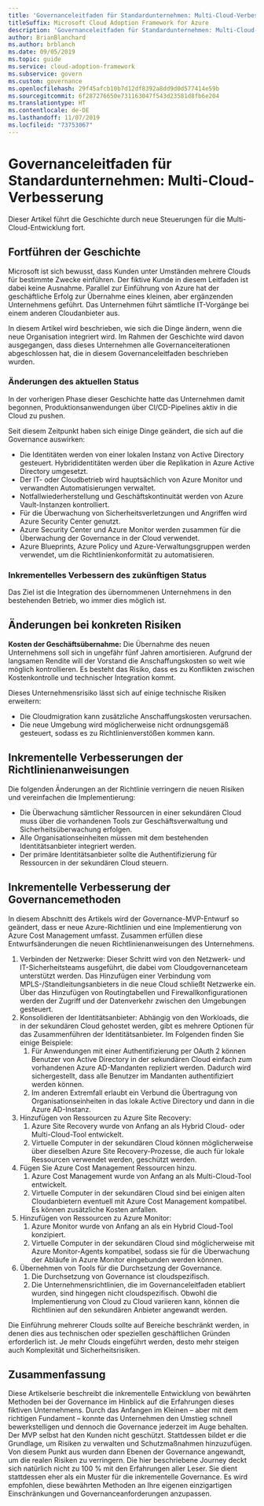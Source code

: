 ```yaml
---
title: 'Governanceleitfaden für Standardunternehmen: Multi-Cloud-Verbesserung'
titleSuffix: Microsoft Cloud Adoption Framework for Azure
description: 'Governanceleitfaden für Standardunternehmen: Multi-Cloud-Verbesserung'
author: BrianBlanchard
ms.author: brblanch
ms.date: 09/05/2019
ms.topic: guide
ms.service: cloud-adoption-framework
ms.subservice: govern
ms.custom: governance
ms.openlocfilehash: 29f45afcb10b7d12df8392a8dd9d0d577414e59b
ms.sourcegitcommit: 6f287276650e731163047f543d23581d8fb6e204
ms.translationtype: HT
ms.contentlocale: de-DE
ms.lasthandoff: 11/07/2019
ms.locfileid: "73753067"
---
```

# <a name="standard-enterprise-governance-guide-multicloud-improvement"></a>Governanceleitfaden für Standardunternehmen: Multi-Cloud-Verbesserung

Dieser Artikel führt die Geschichte durch neue Steuerungen für die Multi-Cloud-Entwicklung fort.

## <a name="advancing-the-narrative"></a>Fortführen der Geschichte

Microsoft ist sich bewusst, dass Kunden unter Umständen mehrere Clouds für bestimmte Zwecke einführen. Der fiktive Kunde in diesem Leitfaden ist dabei keine Ausnahme. Parallel zur Einführung von Azure hat der geschäftliche Erfolg zur Übernahme eines kleinen, aber ergänzenden Unternehmens geführt. Das Unternehmen führt sämtliche IT-Vorgänge bei einem anderen Cloudanbieter aus.

In diesem Artikel wird beschrieben, wie sich die Dinge ändern, wenn die neue Organisation integriert wird. Im Rahmen der Geschichte wird davon ausgegangen, dass dieses Unternehmen alle Governanceiterationen abgeschlossen hat, die in diesem Governanceleitfaden beschrieben wurden.

### <a name="changes-in-the-current-state"></a>Änderungen des aktuellen Status

In der vorherigen Phase dieser Geschichte hatte das Unternehmen damit begonnen, Produktionsanwendungen über CI/CD-Pipelines aktiv in die Cloud zu pushen.

Seit diesem Zeitpunkt haben sich einige Dinge geändert, die sich auf die Governance auswirken:

- Die Identitäten werden von einer lokalen Instanz von Active Directory gesteuert. Hybrididentitäten werden über die Replikation in Azure Active Directory umgesetzt.
- Der IT- oder Cloudbetrieb wird hauptsächlich von Azure Monitor und verwandten Automatisierungen verwaltet.
- Notfallwiederherstellung und Geschäftskontinuität werden von Azure Vault-Instanzen kontrolliert.
- Für die Überwachung von Sicherheitsverletzungen und Angriffen wird Azure Security Center genutzt.
- Azure Security Center und Azure Monitor werden zusammen für die Überwachung der Governance in der Cloud verwendet.
- Azure Blueprints, Azure Policy und Azure-Verwaltungsgruppen werden verwendet, um die Richtlinienkonformität zu automatisieren.

### <a name="incrementally-improve-the-future-state"></a>Inkrementelles Verbessern des zukünftigen Status

Das Ziel ist die Integration des übernommenen Unternehmens in den bestehenden Betrieb, wo immer dies möglich ist.

## <a name="changes-in-tangible-risks"></a>Änderungen bei konkreten Risiken

**Kosten der Geschäftsübernahme:** Die Übernahme des neuen Unternehmens soll sich in ungefähr fünf Jahren amortisieren. Aufgrund der langsamen Rendite will der Vorstand die Anschaffungskosten so weit wie möglich kontrollieren. Es besteht das Risiko, dass es zu Konflikten zwischen Kostenkontrolle und technischer Integration kommt.

Dieses Unternehmensrisiko lässt sich auf einige technische Risiken erweitern:

- Die Cloudmigration kann zusätzliche Anschaffungskosten verursachen.
- Die neue Umgebung wird möglicherweise nicht ordnungsgemäß gesteuert, sodass es zu Richtlinienverstößen kommen kann.

## <a name="incremental-improvement-of-the-policy-statements"></a>Inkrementelle Verbesserungen der Richtlinienanweisungen

Die folgenden Änderungen an der Richtlinie verringern die neuen Risiken und vereinfachen die Implementierung:

- Die Überwachung sämtlicher Ressourcen in einer sekundären Cloud muss über die vorhandenen Tools zur Geschäftsverwaltung und Sicherheitsüberwachung erfolgen.
- Alle Organisationseinheiten müssen mit dem bestehenden Identitätsanbieter integriert werden.
- Der primäre Identitätsanbieter sollte die Authentifizierung für Ressourcen in der sekundären Cloud steuern.

## <a name="incremental-improvement-of-governance-practices"></a>Inkrementelle Verbesserung der Governancemethoden

In diesem Abschnitt des Artikels wird der Governance-MVP-Entwurf so geändert, dass er neue Azure-Richtlinien und eine Implementierung von Azure Cost Management umfasst. Zusammen erfüllen diese Entwurfsänderungen die neuen Richtlinienanweisungen des Unternehmens.

1. Verbinden der Netzwerke: Dieser Schritt wird von den Netzwerk- und IT-Sicherheitsteams ausgeführt, die dabei vom Cloudgovernanceteam unterstützt werden. Das Hinzufügen einer Verbindung vom MPLS-/Standleitungsanbieters in die neue Cloud schließt Netzwerke ein. Über das Hinzufügen von Routingtabellen und Firewallkonfigurationen werden der Zugriff und der Datenverkehr zwischen den Umgebungen gesteuert.
2. Konsolidieren der Identitätsanbieter: Abhängig von den Workloads, die in der sekundären Cloud gehostet werden, gibt es mehrere Optionen für das Zusammenführen der Identitätsanbieter. Im Folgenden finden Sie einige Beispiele:
    1. Für Anwendungen mit einer Authentifizierung per OAuth 2 können Benutzer von Active Directory in der sekundären Cloud einfach zum vorhandenen Azure AD-Mandanten repliziert werden. Dadurch wird sichergestellt, dass alle Benutzer im Mandanten authentifiziert werden können.
    2. Im anderen Extremfall erlaubt ein Verbund die Übertragung von Organisationseinheiten in das lokale Active Directory und dann in die Azure AD-Instanz.
3. Hinzufügen von Ressourcen zu Azure Site Recovery:
    1. Azure Site Recovery wurde von Anfang an als Hybrid Cloud- oder Multi-Cloud-Tool entwickelt.
    2. Virtuelle Computer in der sekundären Cloud können möglicherweise über dieselben Azure Site Recovery-Prozesse, die auch für lokale Ressourcen verwendet werden, geschützt werden.
4. Fügen Sie Azure Cost Management Ressourcen hinzu.
    1. Azure Cost Management wurde von Anfang an als Multi-Cloud-Tool entwickelt.
    2. Virtuelle Computer in der sekundären Cloud sind bei einigen alten Cloudanbietern eventuell mit Azure Cost Management kompatibel. Es können zusätzliche Kosten anfallen.
5. Hinzufügen von Ressourcen zu Azure Monitor:
    1. Azure Monitor wurde von Anfang an als ein Hybrid Cloud-Tool konzipiert.
    2. Virtuelle Computer in der sekundären Cloud sind möglicherweise mit Azure Monitor-Agents kompatibel, sodass sie für die Überwachung der Abläufe in Azure Monitor eingebunden werden können.
6. Übernehmen von Tools für die Durchsetzung der Governance.
    1. Die Durchsetzung von Governance ist cloudspezifisch.
    2. Die Unternehmensrichtlinien, die im Governanceleitfaden etabliert wurden, sind hingegen nicht cloudspezifisch. Obwohl die Implementierung von Cloud zu Cloud variieren kann, können die Richtlinien auf den sekundären Anbieter angewandt werden.

Die Einführung mehrerer Clouds sollte auf Bereiche beschränkt werden, in denen dies aus technischen oder speziellen geschäftlichen Gründen erforderlich ist. Je mehr Clouds eingeführt werden, desto mehr steigen auch Komplexität und Sicherheitsrisiken.

## <a name="conclusion"></a>Zusammenfassung

Diese Artikelserie beschreibt die inkrementelle Entwicklung von bewährten Methoden bei der Governance im Hinblick auf die Erfahrungen dieses fiktiven Unternehmens. Durch das Anfangen im Kleinen – aber mit dem richtigen Fundament – konnte das Unternehmen den Umstieg schnell bewerkstelligen und dennoch die Governance jederzeit im Auge behalten. Der MVP selbst hat den Kunden nicht geschützt. Stattdessen bildet er die Grundlage, um Risiken zu verwalten und Schutzmaßnahmen hinzuzufügen. Von diesem Punkt aus wurden dann Ebenen der Governance angewandt, um die realen Risiken zu verringern. Die hier beschriebene Journey deckt sich natürlich nicht zu 100 % mit den Erfahrungen aller Leser. Sie dient stattdessen eher als ein Muster für die inkrementelle Governance. Es wird empfohlen, diese bewährten Methoden an Ihre eigenen einzigartigen Einschränkungen und Governanceanforderungen anzupassen.
